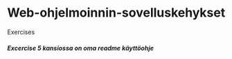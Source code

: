 # Web-ohjelmoinnin-sovelluskehykset
Exercises

##### Excercise 5 kansiossa on oma readme käyttöohje
